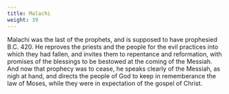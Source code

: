 ```yaml
---
title: Malachi
weight: 39
---
```


Malachi was the last of the prophets, and is supposed to have prophesied B.C. 420. He reproves the priests and the people for the evil practices into which they had fallen, and invites them to repentance and reformation, with promises of the blessings to be bestowed at the coming of the Messiah. And now that prophecy was to cease, he speaks clearly of the Messiah, as nigh at hand, and directs the people of God to keep in rememberance the law of Moses, while they were in expectation of the gospel of Christ.
